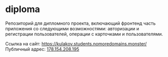 # diploma
Репозиторий для дипломного проекта, включающий фронтенд часть приложения со следующими возможностями: авторизации и регистрации пользователей, операции с карточками и пользователями.
  
Ссылка на сайт: <https://kulakov.students.nomoredomains.monster/>
Публичный адрес: [178.154.208.195](https://kulakov.students.nomoredomains.monster/)

